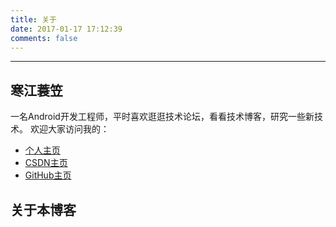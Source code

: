 ```yaml
---
title: 关于
date: 2017-01-17 17:12:39
comments: false
---
```

***
## 寒江蓑笠
一名Android开发工程师，平时喜欢逛逛技术论坛，看看技术博客，研究一些新技术。
欢迎大家访问我的：
 - [个人主页](http://www.heqiangfly.com/)
 - [CSDN主页](http://blog.csdn.net/heqiangflytosky/)
 - [GitHub主页](https://github.com/heqiangflytosky/)

## 关于本博客

<!--

 - 2017.1.9 年基于 Hexo+Github 创建本博客，采用 next 主题 Pisces 风格，域名为 www.heqiangfly.com
 - 2017.1 年将CSDN部分博客迁移到本博客
 - 2017.1.19 使用多说评论系统
 - 2017.4.6 多说关闭，使用网易云跟帖评论系统
 - 2017.5.17 将博客风格换成 Mist
 - 2017.6.5 添加友情链接页面
 - 2017.6.30 将博客风格切换回 Pisces
 - 2018.3.20 添加404页面
 - 2019.3.14 使用七牛云作为图床存储部分图片

-->
